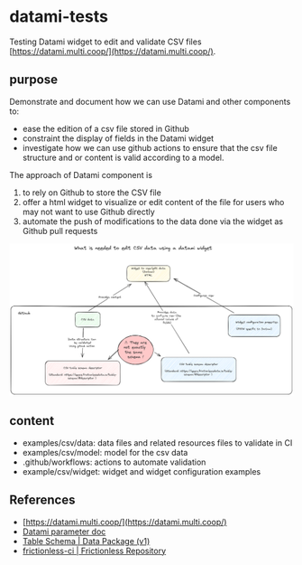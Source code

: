 # datami-tests

Testing Datami widget to edit and validate CSV files [https://datami.multi.coop/](https://datami.multi.coop/).

## purpose

Demonstrate and document how we can use Datami and other components to:

- ease the edition of a csv file stored in Github 
- constraint the display of fields in the Datami widget
- investigate how we can use github actions to ensure that the csv file structure and or content is valid according to a model.

The approach of Datami component is 

1. to rely on Github to store the CSV file
2. offer a html widget to visualize or edit content of the file for users who may not want to use Github directly
3. automate the push of modifications to the data done via the widget as Github pull requests

![datami component](datami-components.excalidraw.png)


## content

- examples/csv/data: data files and related resources files to validate in CI
- examples/csv/model: model for the csv data
- .github/workflows: actions to automate validation
- example/csv/widget: widget and widget configuration examples

## References

- [https://datami.multi.coop/](https://datami.multi.coop/)
- [Datami parameter doc](https://datami-docs.multi.coop/docs-gitfile?locale=en#keys-for-the-options-parameter-for-csv-and-tsv-files)
- [Table Schema | Data Package (v1)](https://specs.frictionlessdata.io//table-schema/)
- [frictionless-ci | Frictionless Repository](https://repository.frictionlessdata.io/)
